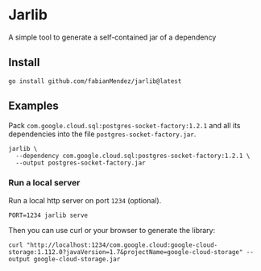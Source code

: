 # Jarlib

A simple tool to generate a self-contained jar of a dependency


## Install

```
go install github.com/fabianMendez/jarlib@latest
```

## Examples

Pack `com.google.cloud.sql:postgres-socket-factory:1.2.1` and all its dependencies into the file `postgres-socket-factory.jar`.

```
jarlib \
  --dependency com.google.cloud.sql:postgres-socket-factory:1.2.1 \
  --output postgres-socket-factory.jar
```

### Run a local server

Run a local http server on port `1234` (optional).

```
PORT=1234 jarlib serve
```

Then you can use curl or your browser to generate the library:

```
curl "http://localhost:1234/com.google.cloud:google-cloud-storage:1.112.0?javaVersion=1.7&projectName=google-cloud-storage" --output google-cloud-storage.jar
```
